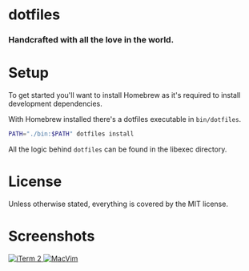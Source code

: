# dotfiles

### Handcrafted with all the love in the world.

# Setup

To get started you'll want to install Homebrew as it's required to
install development dependencies.

With Homebrew installed there's a dotfiles executable in `bin/dotfiles`.

``` sh
PATH="./bin:$PATH" dotfiles install
```

All the logic behind `dotfiles` can be found in the libexec directory.

# License

Unless otherwise stated, everything is covered by the MIT license.

# Screenshots

<a href="http://cl.ly/image/1X2g2T1q1H2C">
  <img alt="iTerm 2" src="http://f.cl.ly/items/0v2X3F122p1i3g3K3g31/iterm2-thumb.png"></img>
</a>

<a href="http://cl.ly/image/2B253h193q0z">
  <img alt="MacVim" src="http://f.cl.ly/items/1m1M41221S233C0h0D2T/macvim.png"></img>
</a>
